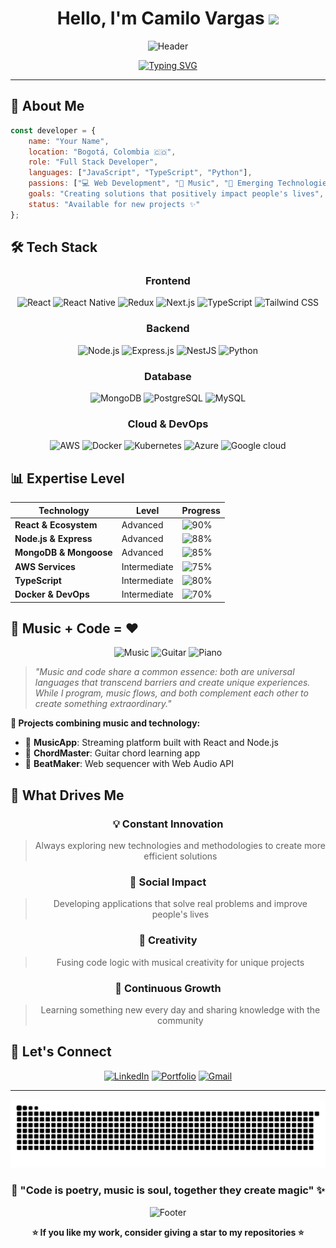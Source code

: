 <div align="center">
	<h1>
		Hello, I'm Camilo Vargas
		<img src="https://media.giphy.com/media/hvRJCLFzcasrR4ia7z/giphy.gif" width="30px"/>
	</h1>
	
</div>


<div id='about me'>
	
</div>
<div id='skills'>
	
</div>


<div align="center">
  
  ![Header](https://capsule-render.vercel.app/api?type=waving&color=gradient&customColorList=6,11,20&height=300&section=header&text=Full%20Stack%20Developer&fontSize=50&fontColor=fff&animation=twinkling&fontAlignY=35&desc=Crafting%20extraordinary%20digital%20experiences&descAlignY=55&descSize=20)

</div>

<div align="center">
  
  [![Typing SVG](https://readme-typing-svg.herokuapp.com?font=Fira+Code&weight=600&size=28&pause=1000&color=6C63FF&center=true&vCenter=true&width=650&lines=Full+Stack+Developer+%F0%9F%92%BB;React+%7C+Node.js+%7C+AWS+%E2%98%81%EF%B8%8F;Passionate+about+Music+%F0%9F%8E%B5;Always+learning+something+new+%F0%9F%9A%80)](https://git.io/typing-svg)

</div>

---

## 🎯 About Me

```javascript
const developer = {
    name: "Your Name",
    location: "Bogotá, Colombia 🇨🇴",
    role: "Full Stack Developer",
    languages: ["JavaScript", "TypeScript", "Python"],
    passions: ["💻 Web Development", "🎵 Music", "🚀 Emerging Technologies"],
    goals: "Creating solutions that positively impact people's lives",
    status: "Available for new projects ✨"
};
```

## 🛠️ Tech Stack

<div align="center">

### Frontend
![React](https://img.shields.io/badge/React-61DAFB?style=for-the-badge&logo=react&logoColor=black)
![React Native](https://img.shields.io/badge/React_Native-20232A?style=for-the-badge&logo=react&logoColor=61DAFB)
![Redux](https://img.shields.io/badge/Redux-593D88?style=for-the-badge&logo=redux&logoColor=white)
![Next.js](https://img.shields.io/badge/Next.js-000000?style=for-the-badge&logo=next.js&logoColor=white)
![TypeScript](https://img.shields.io/badge/TypeScript-3178C6?style=for-the-badge&logo=typescript&logoColor=white)
![Tailwind CSS](https://img.shields.io/badge/Tailwind_CSS-38B2AC?style=for-the-badge&logo=tailwind-css&logoColor=white)

### Backend
![Node.js](https://img.shields.io/badge/Node.js-339933?style=for-the-badge&logo=node.js&logoColor=white)
![Express.js](https://img.shields.io/badge/Express.js-000000?style=for-the-badge&logo=express&logoColor=white)
![NestJS](https://img.shields.io/badge/NestJS-E0234E?style=for-the-badge&logo=nestjs&logoColor=white)
![Python](https://img.shields.io/badge/Python-3776AB?style=for-the-badge&logo=python&logoColor=white)

### Database
![MongoDB](https://img.shields.io/badge/MongoDB-47A248?style=for-the-badge&logo=mongodb&logoColor=white)
![PostgreSQL](https://img.shields.io/badge/PostgreSQL-336791?style=for-the-badge&logo=postgresql&logoColor=white)
![MySQL](https://img.shields.io/badge/MySQL-4479A1?style=for-the-badge&logo=mysql&logoColor=white)

### Cloud & DevOps
![AWS](https://img.shields.io/badge/AWS-232F3E?style=for-the-badge&logo=amazon-aws&logoColor=white)
![Docker](https://img.shields.io/badge/Docker-2496ED?style=for-the-badge&logo=docker&logoColor=white)
![Kubernetes](https://img.shields.io/badge/Kubernetes-326CE5?style=for-the-badge&logo=kubernetes&logoColor=white)
![Azure](https://img.shields.io/badge/Microsoft_Azure-0089D6?style=for-the-badge&logo=microsoft-azure&logoColor=white)
![Google cloud](https://img.shields.io/badge/Google_Cloud-4285F4?style=for-the-badge&logo=google-cloud&logoColor=white)

</div>

## 📊 Expertise Level

<div align="center">

| Technology | Level | Progress |
|------------|-------|----------|
| **React & Ecosystem** | Advanced | ![90%](https://progress-bar.xyz/90) |
| **Node.js & Express** | Advanced | ![88%](https://progress-bar.xyz/80) |
| **MongoDB & Mongoose** | Advanced | ![85%](https://progress-bar.xyz/85) |
| **AWS Services** | Intermediate | ![75%](https://progress-bar.xyz/75) |
| **TypeScript** | Intermediate | ![80%](https://progress-bar.xyz/80) |
| **Docker & DevOps** | Intermediate | ![70%](https://progress-bar.xyz/70) |

</div>

## 🎵 Music + Code = ❤️

<div align="center">
  
  ![Music](https://img.shields.io/badge/Spotify-1ED760?style=for-the-badge&logo=spotify&logoColor=white)
  ![Guitar](https://img.shields.io/badge/🎸_Guitar-FF6B6B?style=for-the-badge&logoColor=white)
  ![Piano](https://img.shields.io/badge/🎹_Piano-4ECDC4?style=for-the-badge&logoColor=white)

</div>

> *"Music and code share a common essence: both are universal languages that transcend barriers and create unique experiences. While I program, music flows, and both complement each other to create something extraordinary."*

**🎼 Projects combining music and technology:**
- 🎵 **MusicApp**: Streaming platform built with React and Node.js
- 🎸 **ChordMaster**: Guitar chord learning app
- 🎹 **BeatMaker**: Web sequencer with Web Audio API

## 🌟 What Drives Me

<div align="center">

### 💡 Constant Innovation
> Always exploring new technologies and methodologies to create more efficient solutions

### 🤝 Social Impact
> Developing applications that solve real problems and improve people's lives

### 🎵 Creativity
> Fusing code logic with musical creativity for unique projects

### 🌱 Continuous Growth
> Learning something new every day and sharing knowledge with the community

</div>

## 📱 Let's Connect

<div align="center">

[![LinkedIn](https://img.shields.io/badge/LinkedIn-0077B5?style=for-the-badge&logo=linkedin&logoColor=white)](www.linkedin.com/in/camilo-andres-vargas-niño-b3a57a1b9)
[![Portfolio](https://img.shields.io/badge/Portfolio-FF7139?style=for-the-badge&logo=firefox&logoColor=white)](https://yourportfolio.com)
[![Gmail](https://img.shields.io/badge/Gmail-D14836?style=for-the-badge&logo=gmail&logoColor=white)](mailto:camiloandresvargas12@gmail.com)

</div>

---
<p align = "center">
	<img src = "https://github.com/7oSkaaa/7oSkaaa/blob/output/github-contribution-grid-snake.svg?" alt = "Snake Game"/>
</p>

<div align="center">

### 💌 "Code is poetry, music is soul, together they create magic" ✨

![Footer](https://capsule-render.vercel.app/api?type=waving&color=gradient&customColorList=6,11,20&height=100&section=footer)

**⭐ If you like my work, consider giving a star to my repositories ⭐**


</div>
